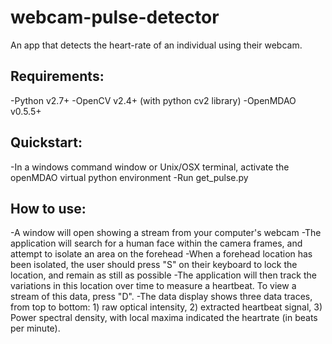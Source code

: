webcam-pulse-detector
=====================

An app that detects the heart-rate of an individual using their webcam.

Requirements:
---------------

-Python v2.7+
-OpenCV v2.4+ (with python cv2 library)
-OpenMDAO v0.5.5+

Quickstart:
------------
-In a windows command window or Unix/OSX terminal, activate the openMDAO virtual python environment
-Run get_pulse.py

How to use:
----------
-A window will open showing a stream from your computer's webcam
-The application will search for a human face within the camera frames, and attempt to isolate an area on the forehead
-When a forehead location has been isolated, the user should press "S" on their keyboard to lock the location, and remain as still as possible
-The application will then track the variations in this location over time to measure a heartbeat. To view a stream of this data, press "D".
-The data display shows three data traces, from top to bottom: 1) raw optical intensity, 2) extracted heartbeat signal, 3) Power spectral density, with local maxima indicated the heartrate (in beats per minute). 
